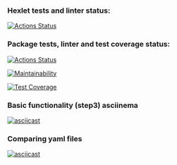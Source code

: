 ### Hexlet tests and linter status:
[![Actions Status](https://github.com/Troshchk/python-project-50/workflows/hexlet-check/badge.svg)](https://github.com/Troshchk/python-project-50/actions)

### Package tests, linter and test coverage status:
[![Actions Status](https://github.com/Troshchk/python-project-50/workflows/gendiff_check/badge.svg)](https://github.com/Troshchk/python-project-50/actions)

[![Maintainability](https://api.codeclimate.com/v1/badges/3c1341fa54142f773b2b/maintainability)](https://codeclimate.com/github/Troshchk/python-project-50/maintainability)

[![Test Coverage](https://api.codeclimate.com/v1/badges/3c1341fa54142f773b2b/test_coverage)](https://codeclimate.com/github/Troshchk/python-project-50/test_coverage)

### Basic functionality (step3) asciinema
[![asciicast](https://asciinema.org/a/k5IvyyrsY9NNjg6IV0nKR2d1t.svg)](https://asciinema.org/a/k5IvyyrsY9NNjg6IV0nKR2d1t)

### Comparing yaml files
[![asciicast](https://asciinema.org/a/nDPBpkp0c9M6UjMHWVsxI8R10.svg)](https://asciinema.org/a/nDPBpkp0c9M6UjMHWVsxI8R10)

